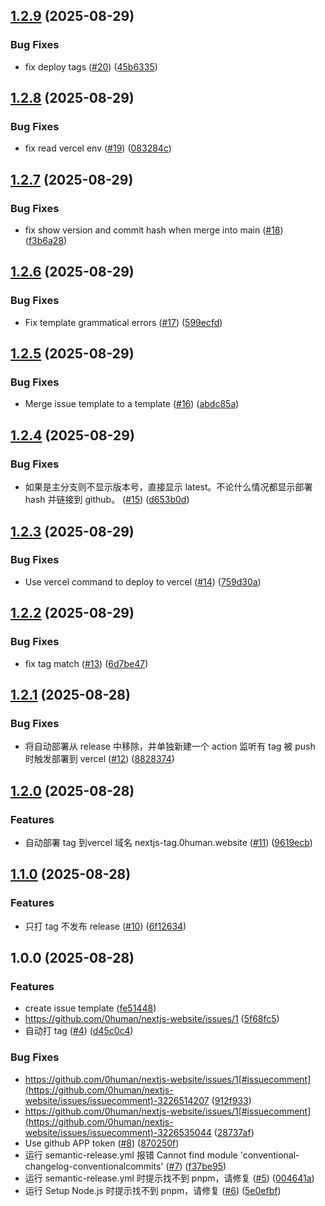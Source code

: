 ## [1.2.9](https://github.com/0human/nextjs-website/compare/v1.2.8...v1.2.9) (2025-08-29)

### Bug Fixes

* fix deploy tags ([#20](https://github.com/0human/nextjs-website/issues/20)) ([45b6335](https://github.com/0human/nextjs-website/commit/45b6335d3015efa302df44ed02456f94f4a076f4))

## [1.2.8](https://github.com/0human/nextjs-website/compare/v1.2.7...v1.2.8) (2025-08-29)

### Bug Fixes

* fix read vercel env ([#19](https://github.com/0human/nextjs-website/issues/19)) ([083284c](https://github.com/0human/nextjs-website/commit/083284c9eaa8b9c061ed5837ed5b7bfe38f8b7f9))

## [1.2.7](https://github.com/0human/nextjs-website/compare/v1.2.6...v1.2.7) (2025-08-29)

### Bug Fixes

* fix show version and commit hash when merge into main ([#18](https://github.com/0human/nextjs-website/issues/18)) ([f3b6a28](https://github.com/0human/nextjs-website/commit/f3b6a28c904a73761867fa6cb2476e0b484c85d7))

## [1.2.6](https://github.com/0human/nextjs-website/compare/v1.2.5...v1.2.6) (2025-08-29)

### Bug Fixes

* Fix template grammatical errors ([#17](https://github.com/0human/nextjs-website/issues/17)) ([599ecfd](https://github.com/0human/nextjs-website/commit/599ecfd6b8aa8420f680f2f9d1adf30dd0fd9fd6))

## [1.2.5](https://github.com/0human/nextjs-website/compare/v1.2.4...v1.2.5) (2025-08-29)

### Bug Fixes

* Merge issue template to a template ([#16](https://github.com/0human/nextjs-website/issues/16)) ([abdc85a](https://github.com/0human/nextjs-website/commit/abdc85a0ce745b4f1ff8b8041db05a51dcd57701))

## [1.2.4](https://github.com/0human/nextjs-website/compare/v1.2.3...v1.2.4) (2025-08-29)

### Bug Fixes

* 如果是主分支则不显示版本号，直接显示 latest。不论什么情况都显示部署 hash 并链接到 github。 ([#15](https://github.com/0human/nextjs-website/issues/15)) ([d653b0d](https://github.com/0human/nextjs-website/commit/d653b0d7adbf123fe8b44e3487b1379cb52c8cab))

## [1.2.3](https://github.com/0human/nextjs-website/compare/v1.2.2...v1.2.3) (2025-08-29)

### Bug Fixes

* Use vercel command to deploy to vercel ([#14](https://github.com/0human/nextjs-website/issues/14)) ([759d30a](https://github.com/0human/nextjs-website/commit/759d30a7d9e6016c3a118935135c2e4f1f064fd4))

## [1.2.2](https://github.com/0human/nextjs-website/compare/v1.2.1...v1.2.2) (2025-08-29)

### Bug Fixes

* fix tag match ([#13](https://github.com/0human/nextjs-website/issues/13)) ([6d7be47](https://github.com/0human/nextjs-website/commit/6d7be470d15b43af8ada1bdde5a720369b4fe3e0))

## [1.2.1](https://github.com/0human/nextjs-website/compare/v1.2.0...v1.2.1) (2025-08-28)

### Bug Fixes

* 将自动部署从 release 中移除，并单独新建一个 action 监听有 tag 被 push 时触发部署到 vercel ([#12](https://github.com/0human/nextjs-website/issues/12)) ([8828374](https://github.com/0human/nextjs-website/commit/8828374cef7d80568b73a04fb478c04f97e91c7f))

## [1.2.0](https://github.com/0human/nextjs-website/compare/v1.1.0...v1.2.0) (2025-08-28)

### Features

* 自动部署 tag 到vercel 域名 nextjs-tag.0human.website ([#11](https://github.com/0human/nextjs-website/issues/11)) ([9619ecb](https://github.com/0human/nextjs-website/commit/9619ecb5bddb550101b7b3400607bf9bb9d9c10b))

## [1.1.0](https://github.com/0human/nextjs-website/compare/v1.0.0...v1.1.0) (2025-08-28)

### Features

* 只打 tag 不发布 release ([#10](https://github.com/0human/nextjs-website/issues/10)) ([6f12634](https://github.com/0human/nextjs-website/commit/6f12634f8fb1acaace189b8eca9229ce4208267f))

## 1.0.0 (2025-08-28)

### Features

* create issue template ([fe51448](https://github.com/0human/nextjs-website/commit/fe5144820e44db1561af3329990341d91abc36f8))
* https://github.com/0human/nextjs-website/issues/1 ([5f68fc5](https://github.com/0human/nextjs-website/commit/5f68fc5c932c61e16ff4288f25f388893f9384bd))
* 自动打 tag ([#4](https://github.com/0human/nextjs-website/issues/4)) ([d45c0c4](https://github.com/0human/nextjs-website/commit/d45c0c48cc508fafeaf0518aaf8084dc9d43cdff))

### Bug Fixes

* https://github.com/0human/nextjs-website/issues/1[#issuecomment](https://github.com/0human/nextjs-website/issues/issuecomment)-3226514207 ([912f933](https://github.com/0human/nextjs-website/commit/912f9338968ac9ba4fd6f62f5ad2d0cced8869f3))
* https://github.com/0human/nextjs-website/issues/1[#issuecomment](https://github.com/0human/nextjs-website/issues/issuecomment)-3226535044 ([28737af](https://github.com/0human/nextjs-website/commit/28737af723cbc78c0ff3d6c6d551ce49a8c88aba))
* Use github APP token ([#8](https://github.com/0human/nextjs-website/issues/8)) ([870250f](https://github.com/0human/nextjs-website/commit/870250f3f40748970a5e3cb3fb3f4c7816e218df))
* 运行 semantic-release.yml 报错 Cannot find module 'conventional-changelog-conventionalcommits' ([#7](https://github.com/0human/nextjs-website/issues/7)) ([f37be95](https://github.com/0human/nextjs-website/commit/f37be9564ceea7fa52518ac0e32ee851a0130ce8))
* 运行 semantic-release.yml 时提示找不到 pnpm，请修复 ([#5](https://github.com/0human/nextjs-website/issues/5)) ([004641a](https://github.com/0human/nextjs-website/commit/004641a617741eebd7235cd7210af1c387bd6280))
* 运行 Setup Node.js 时提示找不到 pnpm，请修复 ([#6](https://github.com/0human/nextjs-website/issues/6)) ([5e0efbf](https://github.com/0human/nextjs-website/commit/5e0efbf601cbdc433a467f6dcf780ff6596e6c7f))
